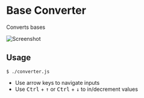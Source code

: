 # Base Converter
Converts bases

![Screenshot](https://i.imgur.com/Me8VKuX.png)

## Usage
```
$ ./converter.js
```

- Use arrow keys to navigate inputs
- Use <kbd>Ctrl</kbd> + <kbd>↑</kbd> or <kbd>Ctrl</kbd> + <kbd>↓</kbd> to in/decrement values
